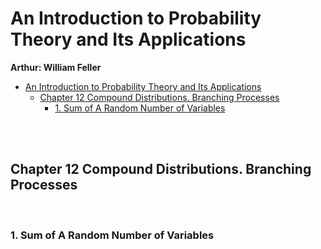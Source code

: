 # An Introduction to Probability Theory and Its Applications

**Arthur: William Feller**

- [An Introduction to Probability Theory and Its Applications](#an-introduction-to-probability-theory-and-its-applications)
  - [Chapter 12 Compound Distributions. Branching Processes](#chapter-12-compound-distributions-branching-processes)
    - [1. Sum of A Random Number of Variables](#1-sum-of-a-random-number-of-variables)

<br><br>

## Chapter 12 Compound Distributions. Branching Processes

<br>

### 1. Sum of A Random Number of Variables